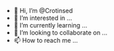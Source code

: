 - 👋 Hi, I’m @Crotinsed
- 👀 I’m interested in ...
- 🌱 I’m currently learning ...
- 💞️ I’m looking to collaborate on ...
- 📫 How to reach me ...

<!---
Crotinsed/Crotinsed is a ✨ special ✨ repository because its `README.md` (this file) appears on your GitHub profile.
You can click the Preview link to take a look at your changes.
--->
